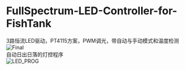 # FullSpectrum-LED-Controller-for-FishTank
3路恒流LED驱动，PT4115方案，PWM调光，带自动与手动模式和温度检测
![Final](https://github.com/linzi0928/FullSpectrum-LED-Controller-for-FishTank/DSC_0311.jpg)  
自动日出日落的灯控程序   
![LED_PROG](https://github.com/linzi0928/FullSpectrum-LED-Controller-for-FishTank/灯控程序.jpg)  
